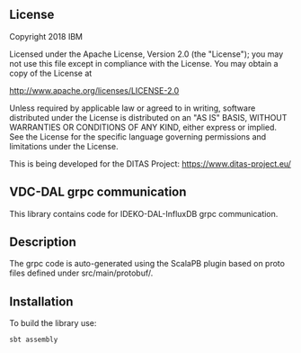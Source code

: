 ## License
Copyright 2018 IBM

Licensed under the Apache License, Version 2.0 (the "License"); you may not
use this file except in compliance with the License. You may obtain a copy of
the License at

http://www.apache.org/licenses/LICENSE-2.0

Unless required by applicable law or agreed to in writing, software
distributed under the License is distributed on an "AS IS" BASIS, WITHOUT
WARRANTIES OR CONDITIONS OF ANY KIND, either express or implied. See the
License for the specific language governing permissions and limitations under
the License.

This is being developed for the DITAS Project: https://www.ditas-project.eu/

## VDC-DAL grpc communication

This library contains code for IDEKO-DAL-InfluxDB grpc communication. 

## Description

The grpc code is auto-generated using the ScalaPB plugin based on proto files defined under src/main/protobuf/.

## Installation

To build the library use:

```
sbt assembly
```
